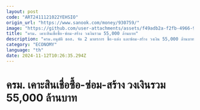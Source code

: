 ```yaml
---
layout: post
code: "ART2411121022YEHSIO"
origin_url: "https://www.sanook.com/money/930759/"
image: "https://github.com/user-attachments/assets/f49adb2a-f2fb-4966-9a72-651daf222bbb"
title: "ครม. เคาะสินเชื่อซื้อ-ซ่อม-สร้าง วงเงินรวม 55,000 ล้านบาท"
description: "ครม.อนุมัติ ธอส. จัด 2 มาตรการ ซื้อ-แต่ง และซ่อม-สร้าง วงเงิน 55,000 ล้านบาท กระตุ้นอสังหาริมทรัพย์"
category: "ECONOMY"
language: "th"
date: 2024-11-12T10:26:35.294Z
---
```


# ครม. เคาะสินเชื่อซื้อ-ซ่อม-สร้าง วงเงินรวม 55,000 ล้านบาท